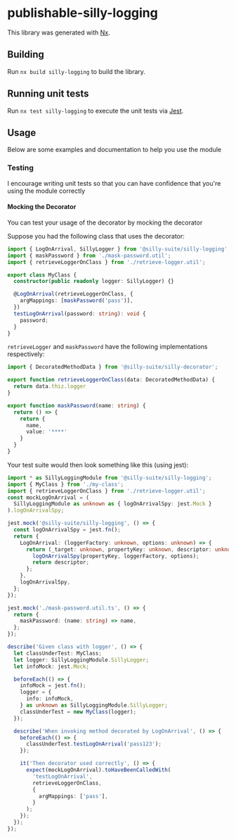 # publishable-silly-logging

This library was generated with [Nx](https://nx.dev).

## Building

Run `nx build silly-logging` to build the library.

## Running unit tests

Run `nx test silly-logging` to execute the unit tests via [Jest](https://jestjs.io).

## Usage

Below are some examples and documentation to help you use the module

### Testing

I encourage writing unit tests so that you can have confidence that you're using the module correctly

#### Mocking the Decorator

You can test your usage of the decorator by mocking the decorator

Suppose you had the following class that uses the decorator:

```typescript
import { LogOnArrival, SillyLogger } from '@silly-suite/silly-logging';
import { maskPassword } from './mask-password.util';
import { retrieveLoggerOnClass } from './retrieve-logger.util';

export class MyClass {
  constructor(public readonly logger: SillyLogger) {}

  @LogOnArrival(retrieveLoggerOnClass, {
    argMappings: [maskPassword('pass')],
  })
  testLogOnArrival(password: string): void {
    password;
  }
}
```

```retrieveLogger``` and ```maskPassword``` have the following implementations respectively:

```typescript
import { DecoratedMethodData } from '@silly-suite/silly-decorator';

export function retrieveLoggerOnClass(data: DecoratedMethodData) {
  return data.thiz.logger 
}
```

```typescript
export function maskPassword(name: string) {
  return () => {
    return {
      name,
      value: '****'
    }
  }
}
```

Your test suite would then look something like this (using jest):

```typescript
import * as SillyLoggingModule from '@silly-suite/silly-logging';
import { MyClass } from './my-class';
import { retrieveLoggerOnClass } from './retrieve-logger.util';
const mockLogOnArrival = (
  SillyLoggingModule as unknown as { logOnArrivalSpy: jest.Mock }
).logOnArrivalSpy;

jest.mock('@silly-suite/silly-logging', () => {
  const logOnArrivalSpy = jest.fn();
  return {
    LogOnArrival: (loggerFactory: unknown, options: unknown) => {
      return (_target: unknown, propertyKey: unknown, descriptor: unknown) => {
        logOnArrivalSpy(propertyKey, loggerFactory, options);
        return descriptor;
      };
    },
    logOnArrivalSpy,
  };
});

jest.mock('./mask-password.util.ts', () => {
  return {
    maskPassword: (name: string) => name,
  };
});

describe('Given class with logger', () => {
  let classUnderTest: MyClass;
  let logger: SillyLoggingModule.SillyLogger;
  let infoMock: jest.Mock;

  beforeEach(() => {
    infoMock = jest.fn();
    logger = {
      info: infoMock,
    } as unknown as SillyLoggingModule.SillyLogger;
    classUnderTest = new MyClass(logger);
  });

  describe('When invoking method decorated by LogOnArrival', () => {
    beforeEach(() => {
      classUnderTest.testLogOnArrival('pass123');
    });

    it('Then decorator used correctly', () => {
      expect(mockLogOnArrival).toHaveBeenCalledWith(
        'testLogOnArrival',
        retrieveLoggerOnClass,
        {
          argMappings: ['pass'],
        }
      );
    });
  });
});
```